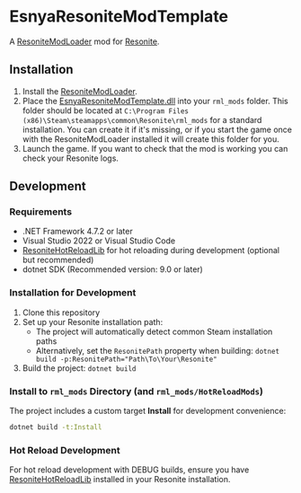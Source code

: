 # EsnyaResoniteModTemplate

A [ResoniteModLoader](https://github.com/resonite-modding-group/ResoniteModLoader) mod for [Resonite](https://resonite.com/).

## Installation

1. Install the [ResoniteModLoader](https://github.com/resonite-modding-group/ResoniteModLoader).
1. Place the [EsnyaResoniteModTemplate.dll](https://github.com/esnya/EsnyaResoniteModTemplate/releases/latest/download/EsnyaResoniteModTemplate.dll) into your `rml_mods` folder. This folder should be located at `C:\Program Files (x86)\Steam\steamapps\common\Resonite\rml_mods` for a standard installation. You can create it if it's missing, or if you start the game once with the ResoniteModLoader installed it will create this folder for you.
1. Launch the game. If you want to check that the mod is working you can check your Resonite logs.

## Development

### Requirements

- .NET Framework 4.7.2 or later
- Visual Studio 2022 or Visual Studio Code
- [ResoniteHotReloadLib](https://github.com/Nytra/ResoniteHotReloadLib) for hot reloading during development (optional but recommended)
- dotnet SDK (Recommended version: 9.0 or later)

### Installation for Development

1. Clone this repository
2. Set up your Resonite installation path:
   - The project will automatically detect common Steam installation paths
   - Alternatively, set the `ResonitePath` property when building: `dotnet build -p:ResonitePath="Path\To\Your\Resonite"`
3. Build the project: `dotnet build`

### Install to `rml_mods` Directory (and `rml_mods/HotReloadMods`)

The project includes a custom target **Install** for development convenience:

```bash
dotnet build -t:Install
```

### Hot Reload Development

For hot reload development with DEBUG builds, ensure you have [ResoniteHotReloadLib](https://github.com/Nytra/ResoniteHotReloadLib) installed in your Resonite installation.
